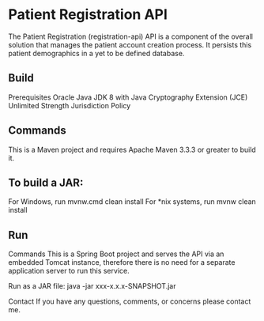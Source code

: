 # Patient Registration API
The Patient Registration (registration-api) API is a component of the overall solution that manages the patient account creation process. It persists this patient demographics in a yet to be defined database.

## Build
Prerequisites
Oracle Java JDK 8 with Java Cryptography Extension (JCE) Unlimited Strength Jurisdiction Policy

## Commands
This is a Maven project and requires Apache Maven 3.3.3 or greater to build it. 

## To build a JAR:
For Windows, run mvnw.cmd clean install
For *nix systems, run mvnw clean install

## Run
Commands
This is a Spring Boot project and serves the API via an embedded Tomcat instance, therefore there is no need for a separate application server to run this service.

Run as a JAR file: java -jar xxx-x.x.x-SNAPSHOT.jar <additional program arguments>

Contact
If you have any questions, comments, or concerns please contact me.
